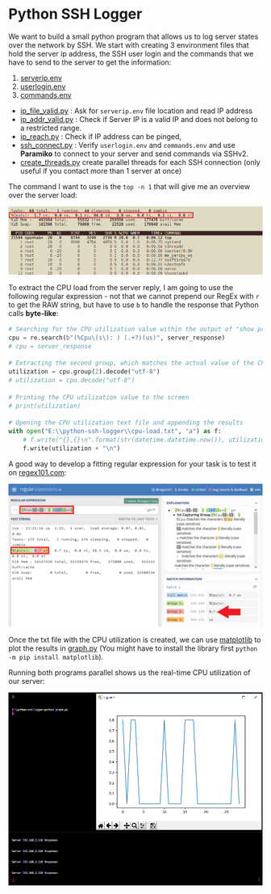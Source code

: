 # Python SSH Logger

We want to build a small python program that allows us to log server states over the network by SSH. We start with creating 3 environment files that hold the server ip address, the SSH user login and the commands that we have to send to the server to get the information:

1. [serverip.env](./serverip.env)
2. [userlogin.env](./userlogin.env)
3. [commands.env](./commands.env)


* [ip_file_valid.py](./ip_file_valid.py) : Ask for `serverip.env` file location and read IP address
* [ip_addr_valid.py](./ip_addr_valid.py) : Check if Server IP is a valid IP and does not belong to a restricted range.
* [ip_reach.py](./ip_reach.py) : Check if IP address can be pinged,
* [ssh_connect.py](./ssh_connect.py) : Verify `userlogin.env` and `commands.env` and use __Paramiko__ to connect to your server and send commands via SSHv2.
* [create_threads.py](./create_threads.py) create parallel threads for each SSH connection (only useful if you contact more than 1 server at once)


The command I want to use is the `top -n 1` that will give me an overview over the server load:


![Python Network Logger](./python-network-logger_01.png)


To extract the CPU load from the server reply, I am going to use the following regular expression - not that we cannot prepend our RegEx with `r` to get the RAW string, but have to use `b` to handle the response that Python calls __byte-like__:


```python
# Searching for the CPU utilization value within the output of "show processes top once"
cpu = re.search(b"(%Cpu\(s\): ) (.+?)(us)", server_response)
# cpu = server_response

# Extracting the second group, which matches the actual value of the CPU utilization and decoding to the UTF-8 format from the binary data type
utilization = cpu.group(2).decode("utf-8")
# utilization = cpu.decode("utf-8")

# Printing the CPU utilization value to the screen
# print(utilization)

# Opening the CPU utilization text file and appending the results
with open("E:\\python-ssh-logger\\cpu-load.txt", "a") as f:
    # f.write("{},{}\n".format(str(datetime.datetime.now()), utilization))
    f.write(utilization + "\n")
```


A good way to develop a fitting regular expression for your task is to test it on [regex101.com](https://regex101.com/):


![Python Network Logger](./python-network-logger_02.png)


Once the txt file with the CPU utilization is created, we can use [matplotlib](https://matplotlib.org) to plot the results in [graph.py](./graph.py) (You might have to install the library first `python -m pip install matplotlib`).


Running both programs parallel shows us the real-time CPU utilization of our server:


![Python Network Logger](./python-network-logger_03.png)